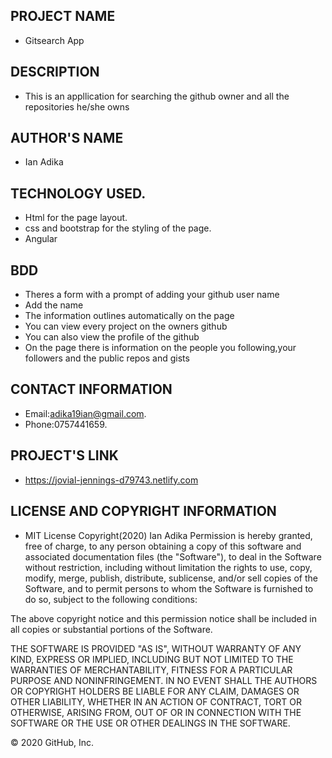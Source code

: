 ## PROJECT NAME
- Gitsearch App

## DESCRIPTION
- This is an appllication for searching the github owner and all the repositories he/she owns

## AUTHOR'S NAME
- Ian Adika

## TECHNOLOGY USED.
- Html for the page layout.
- css and bootstrap for the styling of the page.
- Angular

## BDD
- Theres a form with a prompt of adding your github user name
- Add the name
- The information outlines automatically on the page
- You can view every project on the owners github
- You can also view the profile of the github
- On the page there is information on the people you following,your followers and the public repos and gists

## CONTACT INFORMATION
- Email:adika19ian@gmail.com.
- Phone:0757441659.

## PROJECT'S LINK
- https://jovial-jennings-d79743.netlify.com

## LICENSE AND COPYRIGHT INFORMATION
- MIT License Copyright(2020) Ian Adika
Permission is hereby granted, free of charge, to any person obtaining a copy of this software and associated documentation files (the "Software"), to deal in the Software without restriction, including without limitation the rights to use, copy, modify, merge, publish, distribute, sublicense, and/or sell copies of the Software, and to permit persons to whom the Software is furnished to do so, subject to the following conditions:

The above copyright notice and this permission notice shall be included in all copies or substantial portions of the Software.

THE SOFTWARE IS PROVIDED "AS IS", WITHOUT WARRANTY OF ANY KIND, EXPRESS OR IMPLIED, INCLUDING BUT NOT LIMITED TO THE WARRANTIES OF MERCHANTABILITY, FITNESS FOR A PARTICULAR PURPOSE AND NONINFRINGEMENT. IN NO EVENT SHALL THE AUTHORS OR COPYRIGHT HOLDERS BE LIABLE FOR ANY CLAIM, DAMAGES OR OTHER LIABILITY, WHETHER IN AN ACTION OF CONTRACT, TORT OR OTHERWISE, ARISING FROM, OUT OF OR IN CONNECTION WITH THE SOFTWARE OR THE USE OR OTHER DEALINGS IN THE SOFTWARE.

© 2020 GitHub, Inc.
  
